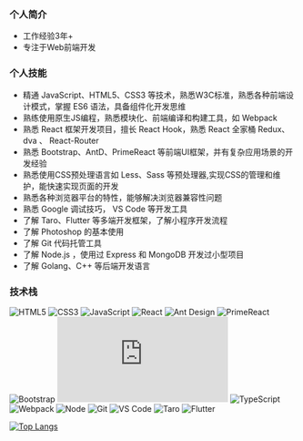 ### 个人简介

- 工作经验3年+
- 专注于Web前端开发

### 个人技能

- 精通 JavaScript、HTML5、CSS3 等技术，熟悉W3C标准，熟悉各种前端设计模式，掌握 ES6 语法，具备组件化开发思维
- 熟练使用原生JS编程，熟悉模块化、前端编译和构建工具，如 Webpack
- 熟悉 React 框架开发项目，擅长 React Hook，熟悉 React 全家桶 Redux、dva 、 React-Router
- 熟悉 Bootstrap、AntD、PrimeReact 等前端UI框架，并有复杂应用场景的开发经验
- 熟悉使用CSS预处理语言如 Less、Sass 等预处理器,实现CSS的管理和维护，能快速实现页面的开发
- 熟悉各种浏览器平台的特性，能够解决浏览器兼容性问题
- 熟悉 Google 调试技巧， VS Code 等开发工具
- 了解 Taro、Flutter 等多端开发框架，了解小程序开发流程
- 了解 Photoshop 的基本使用
- 了解 Git 代码托管工具
- 了解 Node.js ，使用过 Express 和 MongoDB 开发过小型项目
- 了解 Golang、C++ 等后端开发语言
### 技术栈

![HTML5](https://img.shields.io/badge/-HTML5-%23E44D27?style=for-the-badge&logo=html5&logoColor=ffffff)
![CSS3](https://img.shields.io/badge/-CSS3-%231572B6?style=for-the-badge&logo=css3)
![JavaScript](https://img.shields.io/badge/-JavaScript-%23F7DF1C?style=for-the-badge&logo=javascript&logoColor=000000&labelColor=%23F7DF1C&color=%23FFCE5A)
![React](https://img.shields.io/badge/-React-%23282C34?style=for-the-badge&logo=react)
![Ant Design](https://ant.design/docs/react/getting-started-cn)
![PrimeReact](https://img.shields.io/badge/Ant%20Design-1232-9cf)
![Bootstrap](https://getbootstrap.com/)
![Echarts](https://echarts.apache.org/zh/index.html)
![TypeScript](https://img.shields.io/badge/-TypeScript-%23031d30?style=for-the-badge&logo=typescript)
![Webpack](https://img.shields.io/badge/-Webpack-%232C3A42?style=for-the-badge&logo=webpack)
![Node](https://img.shields.io/badge/-NodeJS-%23F05032?style=for-the-badge&logo=Node.js&logoColor=%23ffffff)
![Git](https://img.shields.io/badge/-Git-%23F05032?style=for-the-badge&logo=git&logoColor=%23ffffff)
![VS Code](https://img.shields.io/badge/-VSCode-%23007ACC?style=for-the-badge&logo=visual-studio-code)
![Taro](https://taro.aotu.io/)
![Flutter](https://flutter.dev/?gclid=CjwKCAjw87SHBhBiEiwAukSeUf4qksdOOPhUq5Go-QbHhYBa-0vTi2LTylDPX7dan8Zap1H6MrMpvhoCIYAQAvD_BwE&gclsrc=aw.ds)

[![Top Langs](https://github-readme-stats.vercel.app/api/top-langs/?username=Tammy-zting&layout=compact)](https://github.com/anuraghazra/github-readme-stats)
